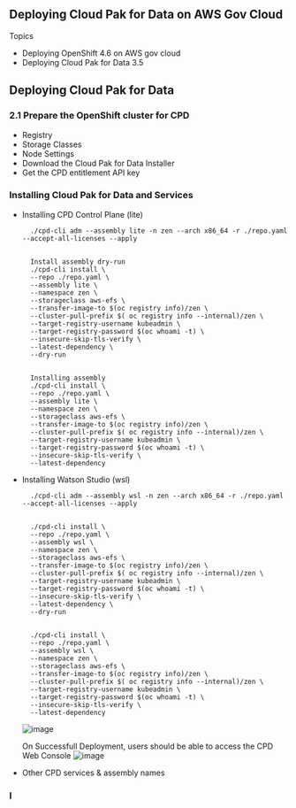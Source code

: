 ## Deploying Cloud Pak for Data on AWS Gov Cloud

Topics

- Deploying OpenShift 4.6 on AWS gov cloud
- Deploying Cloud Pak for Data 3.5



## Deploying Cloud Pak for Data

###  2.1 Prepare the OpenShift cluster for CPD
*   Registry
*   Storage Classes
*   Node Settings
*   Download the Cloud Pak for Data Installer
*   Get the CPD entitlement API key


### Installing Cloud Pak for Data and Services


* Installing CPD Control Plane (lite)

        
        ./cpd-cli adm --assembly lite -n zen --arch x86_64 -r ./repo.yaml --accept-all-licenses --apply


        Install assembly dry-run
        ./cpd-cli install \
        --repo ./repo.yaml \
        --assembly lite \
        --namespace zen \
        --storageclass aws-efs \
        --transfer-image-to $(oc registry info)/zen \
        --cluster-pull-prefix $( oc registry info --internal)/zen \
        --target-registry-username kubeadmin \
        --target-registry-password $(oc whoami -t) \
        --insecure-skip-tls-verify \
        --latest-dependency \
        --dry-run


        Installing assembly
        ./cpd-cli install \
        --repo ./repo.yaml \
        --assembly lite \
        --namespace zen \
        --storageclass aws-efs \
        --transfer-image-to $(oc registry info)/zen \
        --cluster-pull-prefix $( oc registry info --internal)/zen \
        --target-registry-username kubeadmin \
        --target-registry-password $(oc whoami -t) \
        --insecure-skip-tls-verify \
        --latest-dependency 


* Installing Watson Studio (wsl)

        ./cpd-cli adm --assembly wsl -n zen --arch x86_64 -r ./repo.yaml --accept-all-licenses --apply


        ./cpd-cli install \
        --repo ./repo.yaml \
        --assembly wsl \
        --namespace zen \
        --storageclass aws-efs \
        --transfer-image-to $(oc registry info)/zen \
        --cluster-pull-prefix $( oc registry info --internal)/zen \
        --target-registry-username kubeadmin \
        --target-registry-password $(oc whoami -t) \
        --insecure-skip-tls-verify \
        --latest-dependency \
        --dry-run


        ./cpd-cli install \
        --repo ./repo.yaml \
        --assembly wsl \
        --namespace zen \
        --storageclass aws-efs \
        --transfer-image-to $(oc registry info)/zen \
        --cluster-pull-prefix $( oc registry info --internal)/zen \
        --target-registry-username kubeadmin \
        --target-registry-password $(oc whoami -t) \
        --insecure-skip-tls-verify \
        --latest-dependency 

   ![image](https://user-images.githubusercontent.com/26153008/113579340-c8941a80-95e9-11eb-9366-fbf81f467f47.png)
   
   On Successfull Deployment, users should be able to access the CPD Web Console
   ![image](https://user-images.githubusercontent.com/26153008/113579721-4f48f780-95ea-11eb-914e-e4eeb388263b.png)


* Other CPD services & assembly names




### I

